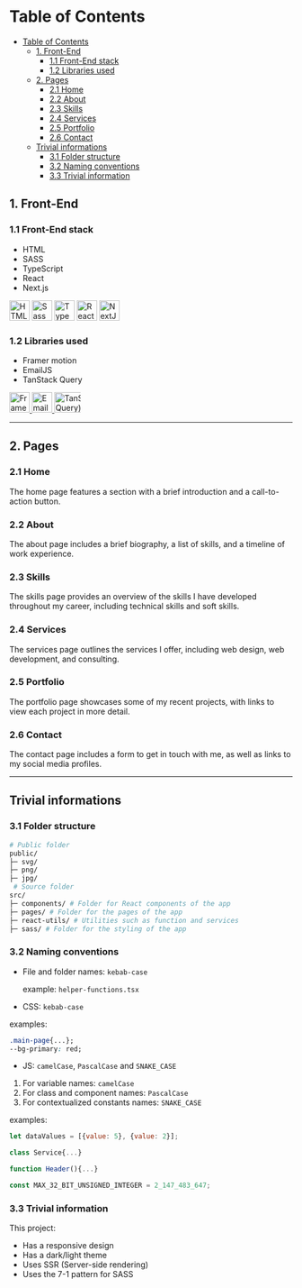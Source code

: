 # Table of Contents

- [Table of Contents](#table-of-contents)
  - [1. Front-End](#1-front-end)
    - [1.1 Front-End stack](#11-front-end-stack)
    - [1.2 Libraries used](#12-libraries-used)
  - [2. Pages](#2-pages)
    - [2.1 Home](#21-home)
    - [2.2 About](#22-about)
    - [2.3 Skills](#23-skills)
    - [2.4 Services](#24-services)
    - [2.5 Portfolio](#25-portfolio)
    - [2.6 Contact](#26-contact)
  - [Trivial informations](#trivial-informations)
    - [3.1 Folder structure](#31-folder-structure)
    - [3.2 Naming conventions](#32-naming-conventions)
    - [3.3 Trivial information](#33-trivial-information)

## 1. Front-End

### 1.1 Front-End stack

- HTML
- SASS
- TypeScript
- React
- Next.js

<a href="https://developer.mozilla.org/en-US/docs/Glossary/HTML5" target="_blank" rel="noreferrer" title="HTML5"><img src="https://raw.githubusercontent.com/danielcranney/readme-generator/main/public/icons/skills/html5-colored.svg" width="36" height="36" alt="HTML5" /></a>
<a href="https://sass-lang.com/" target="_blank" rel="noreferrer" title="SASS"><img src="https://raw.githubusercontent.com/danielcranney/readme-generator/main/public/icons/skills/sass-colored.svg" width="36" height="36" alt="Sass" /></a>
<a href="https://www.typescriptlang.org/" target="_blank" rel="noreferrer" title="TypeScript"><img src="https://raw.githubusercontent.com/danielcranney/readme-generator/main/public/icons/skills/typescript-colored.svg" width="36" height="36" alt="TypeScript" /></a>
<a href="https://reactjs.org/" target="_blank" rel="noreferrer" title="React"><img src="https://raw.githubusercontent.com/danielcranney/readme-generator/main/public/icons/skills/react-colored.svg" width="36" height="36" alt="React" /></a>
<a href="https://nextjs.org/docs" target="_blank" rel="noreferrer" title="Next.js"><img src="https://raw.githubusercontent.com/danielcranney/readme-generator/main/public/icons/skills/nextjs-colored.svg" width="36" height="36" alt="NextJs" /></a>

### 1.2 Libraries used

- Framer motion
- EmailJS
- TanStack Query

<a  href="https://www.framer.com/motion/"  target="_blank"  rel="noreferrer" title="Framer Motion">
<img src="https://seeklogo.com/images/F/framer-motion-logo-DA1E33CAA1-seeklogo.com.png" width="36" height="36" alt="Framer motion"/>
</a>
<a  href="https://www.emailjs.com/"  target="_blank"  rel="noreferrer" title="EmailJS">
<img src="https://www.emailjs.com/favicon/favicon-32x32.png" width="36" height="36" alt="EmailJS"/>
</a>
<a  href="https://tanstack.com/"  target="_blank"  rel="noreferrer" title="TanStackQuery a.k.a React Query v4">
<img src="https://raw.githubusercontent.com/TanStack/query/main/media/logo-light.png" width="180" height="36" alt="TanStack Query(React Query)" style="-webkit-clip-path: polygon(0 0, 26% 0, 26% 100%, 0% 100%);
clip-path: polygon(0 0, 26% 0, 26% 100%, 0% 100%);"/>
</a>

---

## 2. Pages

### 2.1 Home

The home page features a section with a brief introduction and a call-to-action button.

### 2.2 About

The about page includes a brief biography, a list of skills, and a timeline of work experience.

### 2.3 Skills

The skills page provides an overview of the skills I have developed throughout my career, including technical skills and soft skills.

### 2.4 Services

The services page outlines the services I offer, including web design, web development, and consulting.

### 2.5 Portfolio

The portfolio page showcases some of my recent projects, with links to view each project in more detail.

### 2.6 Contact

The contact page includes a form to get in touch with me, as well as links to my social media profiles.

---

## Trivial informations

### 3.1 Folder structure

```bash
# Public folder
public/  
├─ svg/
├─ png/
├─ jpg/
 # Source folder
src/
├─ components/ # Folder for React components of the app
├─ pages/ # Folder for the pages of the app
├─ react-utils/ # Utilities such as function and services
├─ sass/ # Folder for the styling of the app
```

### 3.2 Naming conventions

- File and folder names: `kebab-case`

   example: `helper-functions.tsx`

- CSS: `kebab-case`

 examples:

  ```css
  .main-page{...};
  --bg-primary: red;
  ```

- JS: `camelCase`, ⁣`PascalCase` and `SNAKE_CASE`

 1. For variable names: `camelCase`
 2. For class and component names: `PascalCase`
 3. For contextualized constants names: `SNAKE_CASE`

 examples:

 ```js
 let dataValues = [{value: 5}, {value: 2}];

 class Service{...}

 function Header(){...}

 const MAX_32_BIT_UNSIGNED_INTEGER = 2_147_483_647;
 ```

### 3.3 Trivial information

This project:

- Has a responsive design
- Has a dark/light theme
- Uses SSR (Server-side rendering)
- Uses the 7-1 pattern for SASS
